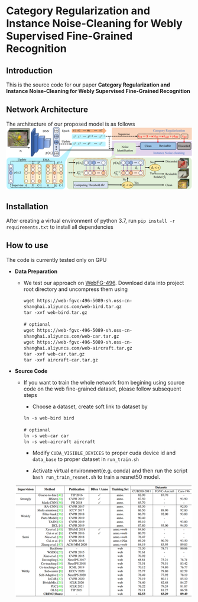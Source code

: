 # Category Regularization and Instance Noise-Cleaning for Webly Supervised Fine-Grained Recognition

Introduction
------------
This is the source code for our paper **Category Regularization and Instance Noise-Cleaning for Webly Supervised Fine-Grained Recognition**

Network Architecture
--------------------
The architecture of our proposed model is as follows
![network](network.png)

Installation
------------
After creating a virtual environment of python 3.7, run `pip install -r requirements.txt` to install all dependencies

How to use
------------
The code is currently tested only on GPU
* **Data Preparation**
    - We test our approach on [WebFG-496][1]. Download data into project root directory and uncompress them using
        ```
        wget https://web-fgvc-496-5089-sh.oss-cn-shanghai.aliyuncs.com/web-bird.tar.gz
        tar -xvf web-bird.tar.gz
      
        # optional
        wget https://web-fgvc-496-5089-sh.oss-cn-shanghai.aliyuncs.com/web-car.tar.gz
        wget https://web-fgvc-496-5089-sh.oss-cn-shanghai.aliyuncs.com/web-aircraft.tar.gz
        tar -xvf web-car.tar.gz
        tar -xvf aircraft-car.tar.gz
        ```
* **Source Code**

    - If you want to train the whole network from begining using source code on the web fine-grained dataset, please follow subsequent steps
    
      - Choose a dataset, create soft link to dataset by
       ```
       ln -s web-bird bird
      
       # optional
       ln -s web-car car
       ln -s web-aircraft aircraft
       ```

      - Modify `CUDA_VISIBLE_DEVICES` to proper cuda device id and `data_base` to proper dataset in  ``` run_train.sh ```
      
      - Activate virtual environment(e.g. conda) and then run the script ```bash run_train_resnet.sh``` to train a resnet50 model.
      
    ![table](performance.png)


  [1]: https://github.com/NUST-Machine-Intelligence-Laboratory/weblyFG-dataset#datasets-webfg-496--webinat-5089